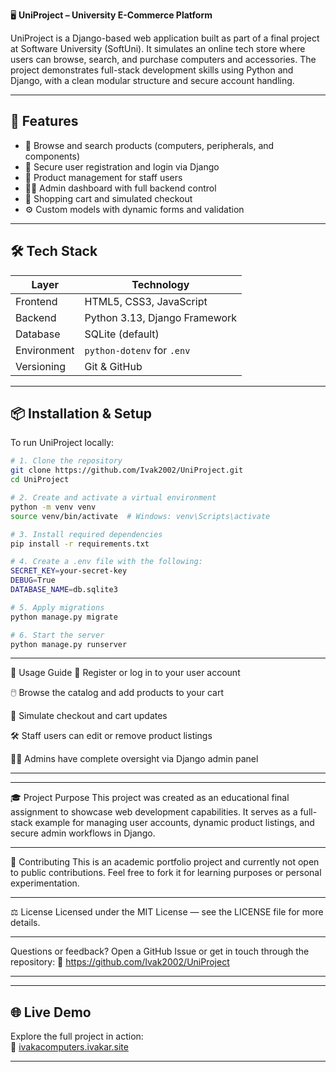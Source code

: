 🖥️ **UniProject – University E-Commerce Platform**

UniProject is a Django-based web application built as part of a final project at Software University (SoftUni). It simulates an online tech store where users can browse, search, and purchase computers and accessories. The project demonstrates full-stack development skills using Python and Django, with a clean modular structure and secure account handling.

---

## 🚀 Features

- 🛒 Browse and search products (computers, peripherals, and components)  
- 👤 Secure user registration and login via Django  
- 🧰 Product management for staff users  
- 🧑‍💻 Admin dashboard with full backend control  
- 🧾 Shopping cart and simulated checkout  
- ⚙️ Custom models with dynamic forms and validation  

---

## 🛠️ Tech Stack

| Layer       | Technology                   |
|------------|------------------------------|
| Frontend    | HTML5, CSS3, JavaScript       |
| Backend     | Python 3.13, Django Framework |
| Database    | SQLite (default)              |
| Environment | `python-dotenv` for `.env`    |
| Versioning  | Git & GitHub                  |

---

## 📦 Installation & Setup

To run UniProject locally:

```bash
# 1. Clone the repository
git clone https://github.com/Ivak2002/UniProject.git
cd UniProject

# 2. Create and activate a virtual environment
python -m venv venv
source venv/bin/activate  # Windows: venv\Scripts\activate

# 3. Install required dependencies
pip install -r requirements.txt

# 4. Create a .env file with the following:
SECRET_KEY=your-secret-key
DEBUG=True
DATABASE_NAME=db.sqlite3

# 5. Apply migrations
python manage.py migrate

# 6. Start the server
python manage.py runserver
```

---

📄 Usage Guide
🔐 Register or log in to your user account

🖱️ Browse the catalog and add products to your cart

🧮 Simulate checkout and cart updates

🛠️ Staff users can edit or remove product listings

🧑‍💼 Admins have complete oversight via Django admin panel

---

---

🎓 Project Purpose
This project was created as an educational final assignment to showcase web development capabilities. It serves as a full-stack example for managing user accounts, dynamic product listings, and secure admin workflows in Django.

---

📢 Contributing
This is an academic portfolio project and currently not open to public contributions. Feel free to fork it for learning purposes or personal experimentation.

---

⚖️ License
Licensed under the MIT License — see the LICENSE file for more details.

---

Questions or feedback? Open a GitHub Issue or get in touch through the repository: 🔗 https://github.com/Ivak2002/UniProject

---
---

## 🌐 Live Demo

Explore the full project in action:  
🔗 [ivakacomputers.ivakar.site](https://ivakacomputers.ivakar.site/)

---
